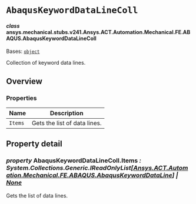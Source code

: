 # `AbaqusKeywordDataLineColl`



#### *class* ansys.mechanical.stubs.v241.Ansys.ACT.Automation.Mechanical.FE.ABAQUS.AbaqusKeywordDataLineColl

Bases: [`object`](https://docs.python.org/3/library/functions.html#object)

Collection of keyword data lines.

<!-- !! processed by numpydoc !! -->

<a id="overview"></a>

## Overview

### Properties

| Name | Description |
|-----------|--------------------------------|
| `Items`   | Gets the list of data lines.   |

<a id="property-detail"></a>

## Property detail

### *property* AbaqusKeywordDataLineColl.Items *: System.Collections.Generic.IReadOnlyList[[Ansys.ACT.Automation.Mechanical.FE.ABAQUS.AbaqusKeywordDataLine](AbaqusKeywordDataLine.md#ansys.mechanical.stubs.v241.Ansys.ACT.Automation.Mechanical.FE.ABAQUS.AbaqusKeywordDataLine)] | [None](https://docs.python.org/3/library/constants.html#None)*

Gets the list of data lines.

<!-- !! processed by numpydoc !! -->

